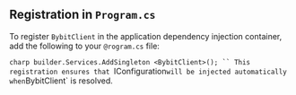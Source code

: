 ## Registration in `Program.cs`
To register `BybitClient` in the application dependency injection container, add the following to your `@rogram.cs` file:

`charp
builder.Services.AddSingleton <BybitClient>();
``
This registration ensures that `IConfiguration` will be injected automatically when `BybitClient` is resolved.

